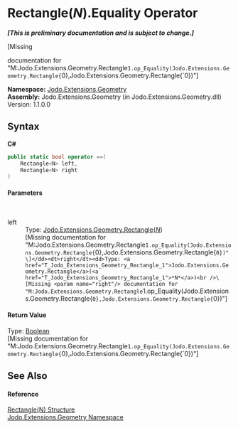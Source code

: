# Rectangle(*N*).Equality Operator 
 _**\[This is preliminary documentation and is subject to change.\]**_

\[Missing <summary> documentation for "M:Jodo.Extensions.Geometry.Rectangle`1.op_Equality(Jodo.Extensions.Geometry.Rectangle{`0},Jodo.Extensions.Geometry.Rectangle{`0})"\]

**Namespace:**&nbsp;<a href="N_Jodo_Extensions_Geometry">Jodo.Extensions.Geometry</a><br />**Assembly:**&nbsp;Jodo.Extensions.Geometry (in Jodo.Extensions.Geometry.dll) Version: 1.1.0.0

## Syntax

**C#**<br />
``` C#
public static bool operator ==(
	Rectangle<N> left,
	Rectangle<N> right
)
```


#### Parameters
&nbsp;<dl><dt>left</dt><dd>Type: <a href="T_Jodo_Extensions_Geometry_Rectangle_1">Jodo.Extensions.Geometry.Rectangle</a>(<a href="T_Jodo_Extensions_Geometry_Rectangle_1">*N*</a>)<br />\[Missing <param name="left"/> documentation for "M:Jodo.Extensions.Geometry.Rectangle`1.op_Equality(Jodo.Extensions.Geometry.Rectangle{`0},Jodo.Extensions.Geometry.Rectangle{`0})"\]</dd><dt>right</dt><dd>Type: <a href="T_Jodo_Extensions_Geometry_Rectangle_1">Jodo.Extensions.Geometry.Rectangle</a>(<a href="T_Jodo_Extensions_Geometry_Rectangle_1">*N*</a>)<br />\[Missing <param name="right"/> documentation for "M:Jodo.Extensions.Geometry.Rectangle`1.op_Equality(Jodo.Extensions.Geometry.Rectangle{`0},Jodo.Extensions.Geometry.Rectangle{`0})"\]</dd></dl>

#### Return Value
Type: <a href="https://docs.microsoft.com/dotnet/api/system.boolean" target="_blank" rel="noopener noreferrer">Boolean</a><br />\[Missing <returns> documentation for "M:Jodo.Extensions.Geometry.Rectangle`1.op_Equality(Jodo.Extensions.Geometry.Rectangle{`0},Jodo.Extensions.Geometry.Rectangle{`0})"\]

## See Also


#### Reference
<a href="T_Jodo_Extensions_Geometry_Rectangle_1">Rectangle(N) Structure</a><br /><a href="N_Jodo_Extensions_Geometry">Jodo.Extensions.Geometry Namespace</a><br />